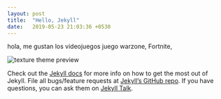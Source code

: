 ```yaml
---
layout: post
title:  "Hello, Jekyll"
date:   2019-05-23 21:03:36 +0530
---
```

hola, me gustan los videojuegos juego warzone, Fortnite, 

![texture theme preview](https://i0.wp.com/www.michigandaily.com/wp-content/uploads/2023/06/Untitled_Artwork-116.png?resize=1200%2C800&ssl=1)

Check out the [Jekyll docs][jekyll-docs] for more info on how to get the most out of Jekyll. File all bugs/feature requests at [Jekyll’s GitHub repo][jekyll-gh]. If you have questions, you can ask them on [Jekyll Talk][jekyll-talk].

[jekyll-docs]: https://jekyllrb.com/docs/home
[jekyll-gh]:   https://github.com/jekyll/jekyll
[jekyll-talk]: https://talk.jekyllrb.com/
